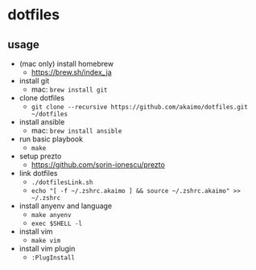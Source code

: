 # dotfiles

## usage
- (mac only) install homebrew
  - https://brew.sh/index_ja
- install git
  - mac: `brew install git`
- clone dotfiles
  - `git clone --recursive https://github.com/akaimo/dotfiles.git ~/dotfiles`
- install ansible
  - mac: `brew install ansible`
- run basic playbook
  - `make`
- setup prezto
  - https://github.com/sorin-ionescu/prezto
- link dotfiles
  - `./dotfilesLink.sh`
  - `echo "[ -f ~/.zshrc.akaimo ] && source ~/.zshrc.akaimo" >> ~/.zshrc`
- install anyenv and language
  - `make anyenv`
  - `exec $SHELL -l`
- install vim
  - `make vim`
- install vim plugin
  - `:PlugInstall`


